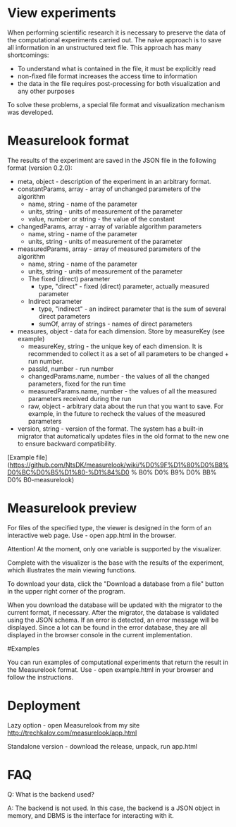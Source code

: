 # View experiments

When performing scientific research it is necessary to preserve the data of the computational experiments carried out.
The naive approach is to save all information in an unstructured text file. This approach has many shortcomings:
- To understand what is contained in the file, it must be explicitly read
- non-fixed file format increases the access time to information
- the data in the file requires post-processing for both visualization and any other purposes

To solve these problems, a special file format and visualization mechanism was developed.

# Measurelook format

The results of the experiment are saved in the JSON file in the following format (version 0.2.0):
- meta, object - description of the experiment in an arbitrary format.
- constantParams, array - array of unchanged parameters of the algorithm
  - name, string - name of the parameter
  - units, string - units of measurement of the parameter
  - value, number or string - the value of the constant
- changedParams, array - array of variable algorithm parameters
  - name, string - name of the parameter
  - units, string - units of measurement of the parameter
- measuredParams, array - array of measured parameters of the algorithm
  - name, string - name of the parameter
  - units, string - units of measurement of the parameter
  - The fixed (direct) parameter
    - type, "direct" - fixed (direct) parameter, actually measured parameter
  - Indirect parameter
    - type, "indirect" - an indirect parameter that is the sum of several direct parameters
    - sumOf, array of strings - names of direct parameters
- measures, object - data for each dimension. Store by measureKey (see example)
  - measureKey, string - the unique key of each dimension. It is recommended to collect it as a set of all parameters to be changed + run number.
  - passId, number - run number
  - changedParams.name, number - the values ​​of all the changed parameters, fixed for the run time
  - measuredParams.name, number - the values ​​of all the measured parameters received during the run
  - raw, object - arbitrary data about the run that you want to save. For example, in the future to recheck the values ​​of the measured parameters
- version, string - version of the format. The system has a built-in migrator that automatically updates files in the old format to the new one to ensure backward compatibility.

[Example file] (https://github.com/NtsDK/measurelook/wiki/%D0%9F%D1%80%D0%B8%D0%BC%D0%B5%D1%80-%D1%84%D0 % B0% D0% B9% D0% BB% D0% B0-measurelook)

# Measurelook preview

For files of the specified type, the viewer is designed in the form of an interactive web page.
Use - open app.html in the browser.

Attention! At the moment, only one variable is supported by the visualizer.

Complete with the visualizer is the base with the results of the experiment, which illustrates the main viewing functions.

To download your data, click the "Download a database from a file" button in the upper right corner of the program.

When you download the database will be updated with the migrator to the current format, if necessary.
After the migrator, the database is validated using the JSON schema. If an error is detected, an error message will be displayed.
Since a lot can be found in the error database, they are all displayed in the browser console in the current implementation.

#Examples

You can run examples of computational experiments that return the result in the Measurelook format.
Use - open example.html in your browser and follow the instructions.

# Deployment

Lazy option - open Measurelook from my site http://trechkalov.com/measurelook/app.html

Standalone version - download the release, unpack, run app.html

# FAQ

Q: What is the backend used?

A: The backend is not used. In this case, the backend is a JSON object in memory, and DBMS is the interface for interacting with it.
